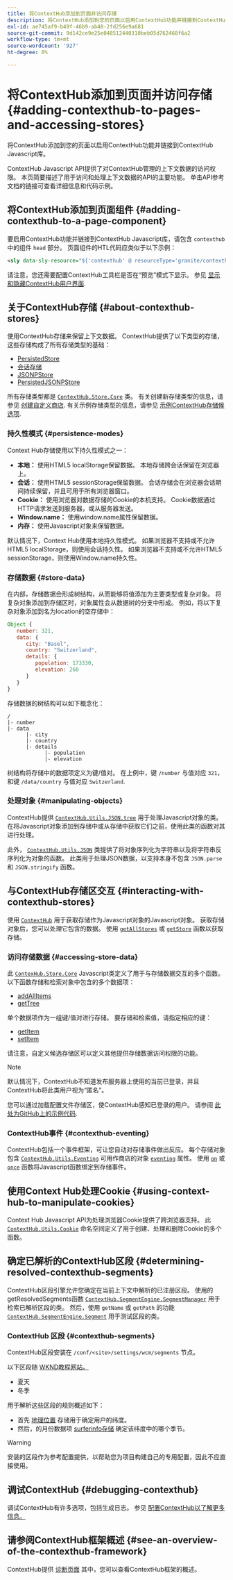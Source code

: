 ```yaml
---
title: 将ContextHub添加到页面并访问存储
description: 将ContextHub添加到您的页面以启用ContextHub功能并链接到ContextHub Javascript库
exl-id: ae745af9-b49f-46b9-ab48-2fd256e9a681
source-git-commit: 9d142ce9e25e048512440310beb05d762468f6a2
workflow-type: tm+mt
source-wordcount: '927'
ht-degree: 0%

---
```


# 将ContextHub添加到页面并访问存储 {#adding-contexthub-to-pages-and-accessing-stores}

将ContextHub添加到您的页面以启用ContextHub功能并链接到ContextHub Javascript库。

ContextHub Javascript API提供了对ContextHub管理的上下文数据的访问权限。 本页简要描述了用于访问和处理上下文数据的API的主要功能。 单击API参考文档的链接可查看详细信息和代码示例。

## 将ContextHub添加到页面组件 {#adding-contexthub-to-a-page-component}

要启用ContextHub功能并链接到ContextHub Javascript库，请包含 `contexthub` 中的组件 `head` 部分。 页面组件的HTL代码应类似于以下示例：

```xml
<sly data-sly-resource="${'contexthub' @ resourceType='granite/contexthub/components/contexthub'}"/>
```

请注意，您还需要配置ContextHub工具栏是否在“预览”模式下显示。 参见 [显示和隐藏ContextHub用户界面](ch-configuring.md#showing-and-hiding-the-contexthub-ui).

## 关于ContextHub存储 {#about-contexthub-stores}

使用ContextHub存储来保留上下文数据。 ContextHub提供了以下类型的存储，这些存储构成了所有存储类型的基础：

* [PersistedStore](contexthub-api.md#contexthub-store-persistedstore)
* [会话存储](contexthub-api.md#contexthub-store-sessionstore)
* [JSONPStore](contexthub-api.md#contexthub-store-persistedjsonpstore)
* [PersistedJSONPStore](contexthub-api.md#contexthub-store-persistedstore)

所有存储类型都是 [`ContextHub.Store.Core`](contexthub-api.md#contexthub-store-core) 类。 有关创建新存储类型的信息，请参见 [创建自定义商店](ch-extend.md#creating-custom-store-candidates). 有关示例存储类型的信息，请参见 [示例ContextHub存储候选项](ch-samplestores.md).

### 持久性模式 {#persistence-modes}

Context Hub存储使用以下持久性模式之一：

* **本地：** 使用HTML5 localStorage保留数据。 本地存储跨会话保留在浏览器上。
* **会话：** 使用HTML5 sessionStorage保留数据。 会话存储会在浏览器会话期间持续保留，并且可用于所有浏览器窗口。
* **Cookie：** 使用浏览器对数据存储的Cookie的本机支持。 Cookie数据通过HTTP请求发送到服务器，或从服务器发送。
* **Window.name：** 使用window.name属性保留数据。
* **内存：** 使用Javascript对象来保留数据。

默认情况下，Context Hub使用本地持久性模式。 如果浏览器不支持或不允许HTML5 localStorage，则使用会话持久性。 如果浏览器不支持或不允许HTML5 sessionStorage，则使用Window.name持久性。

### 存储数据 {#store-data}

在内部，存储数据会形成树结构，从而能够将值添加为主要类型或复杂对象。 将复杂对象添加到存储区时，对象属性会从数据树的分支中形成。 例如，将以下复杂对象添加到名为location的空存储中：

```javascript
Object {
   number: 321,
   data: {
      city: "Basel",
      country: "Switzerland",
      details: {
         population: 173330,
         elevation: 260
      }
   }
}
```

存储数据的树结构可以如下概念化：

```text
/
|- number
|- data
      |- city
      |- country
      |- details
            |- population
            |- elevation
```

树结构将存储中的数据项定义为键/值对。 在上例中，键 `/number` 与值对应 `321`，和键 `/data/country` 与值对应 `Switzerland`.

### 处理对象 {#manipulating-objects}

ContextHub提供 [`ContextHub.Utils.JSON.tree`](contexthub-api.md#contexthub-utils-json-tree) 用于处理Javascript对象的类。 在将Javascript对象添加到存储中或从存储中获取它们之前，使用此类的函数对其进行处理。

此外， [`ContextHub.Utils.JSON`](contexthub-api.md#contexthub-utils-json) 类提供了将对象序列化为字符串以及将字符串反序列化为对象的函数。 此类用于处理JSON数据，以支持本身不包含 `JSON.parse` 和 `JSON.stringify` 函数。

## 与ContextHub存储区交互 {#interacting-with-contexthub-stores}

使用 [`ContextHub`](contexthub-api.md#ui-event-constants) 用于获取存储作为Javascript对象的Javascript对象。 获取存储对象后，您可以处理它包含的数据。 使用 [`getAllStores`](contexthub-api.md#getallstores) 或 [`getStore`](contexthub-api.md#getstore-name) 函数以获取存储。

### 访问存储数据 {#accessing-store-data}

此 [`ContexHub.Store.Core`](contexthub-api.md#contexthub-store-core) Javascript类定义了用于与存储数据交互的多个函数。 以下函数存储和检索对象中包含的多个数据项：

* [addAllItems](contexthub-api.md#addallitems-tree-options)
* [getTree](contexthub-api.md#gettree-includeinternals)

单个数据项作为一组键/值对进行存储。 要存储和检索值，请指定相应的键：

* [getItem](contexthub-api.md#getitem-key)
* [setItem](contexthub-api.md#setitem-key-value-options)

请注意，自定义候选存储区可以定义其他提供存储数据访问权限的功能。

>[!NOTE]
>
>默认情况下，ContextHub不知道发布服务器上使用的当前已登录，并且ContextHub将此类用户视为“匿名”。
>
>您可以通过加载配置文件存储区，使ContextHub感知已登录的用户。 请参阅 [此处为GitHub上的示例代码](https://github.com/Adobe-Marketing-Cloud/aem-sample-we-retail/blob/master/ui.apps/src/main/content/jcr_root/apps/weretail/components/structure/header/clientlib/js/utilities.js).

### ContextHub事件 {#contexthub-eventing}

ContextHub包括一个事件框架，可让您自动对存储事件做出反应。 每个存储对象包含 [`ContextHub.Utils.Eventing`](contexthub-api.md#contexthub-utils-eventing) 可用作商店的对象 [`eventing`](contexthub-api.md#eventing) 属性。 使用 [`on`](contexthub-api.md#on-name-handler-selector-triggerforpastevents) 或 [`once`](contexthub-api.md#once-name-handler-selector-triggerforpastevents) 函数将Javascript函数绑定到存储事件。

## 使用Context Hub处理Cookie {#using-context-hub-to-manipulate-cookies}

Context Hub Javascript API为处理浏览器Cookie提供了跨浏览器支持。 此 [`ContextHub.Utils.Cookie`](contexthub-api.md#contexthub-utils-cookie) 命名空间定义了用于创建、处理和删除Cookie的多个函数。

## 确定已解析的ContextHub区段 {#determining-resolved-contexthub-segments}

ContextHub区段引擎允许您确定在当前上下文中解析的已注册区段。 使用的getResolvedSegments函数 [`ContextHub.SegmentEngine.SegmentManager`](contexthub-api.md#contexthub-segmentengine-segmentmanager) 用于检索已解析区段的类。 然后，使用 `getName` 或 `getPath` 的功能 [`ContextHub.SegmentEngine.Segment`](contexthub-api.md#contexthub-segmentengine-segment) 用于测试区段的类。

### ContextHub 区段 {#contexthub-segments}

ContextHub区段安装在 `/conf/<site>/settings/wcm/segments` 节点。

以下区段随 [WKND教程网站。](getting-started.md)

* 夏天
* 冬季

用于解析这些区段的规则概述如下：

* 首先 [地理位置](ch-samplestores.md#contexthub-geolocation-sample-store-candidate) 存储用于确定用户的纬度。
* 然后，的月份数据项 [surferinfo存储](ch-samplestores.md#contexthub-surferinfo-sample-store-candidate) 确定该纬度中的哪个季节。

>[!WARNING]
>
>安装的区段作为参考配置提供，以帮助您为项目构建自己的专用配置，因此不应直接使用。

## 调试ContextHub {#debugging-contexthub}

调试ContextHub有许多选项，包括生成日志。 参见 [配置ContextHub以了解更多信息。](ch-configuring.md#logging-debug-messages-for-contexthub)

## 请参阅ContextHub框架概述 {#see-an-overview-of-the-contexthub-framework}

ContextHub提供 [诊断页面](ch-diagnostics.md) 其中，您可以查看ContextHub框架的概述。
